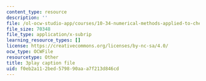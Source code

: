 ```yaml
---
content_type: resource
description: ''
file: /ol-ocw-studio-app/courses/10-34-numerical-methods-applied-to-chemical-engineering-fall-2015/f0eb2a112bed579890aaa7f213d846cd_3rIGt0GdGMY.vtt
file_size: 70348
file_type: application/x-subrip
learning_resource_types: []
license: https://creativecommons.org/licenses/by-nc-sa/4.0/
ocw_type: OCWFile
resourcetype: Other
title: 3play caption file
uid: f0eb2a11-2bed-5798-90aa-a7f213d846cd
---
```

